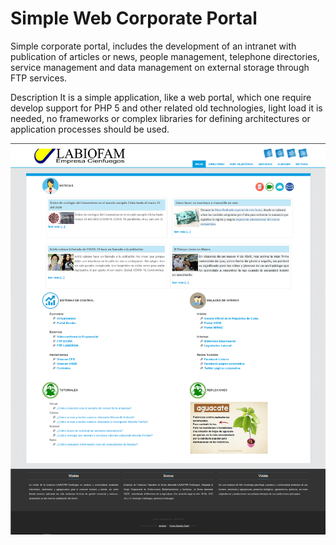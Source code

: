 # Simple Web Corporate Portal 
Simple corporate portal, includes the development of an intranet with publication of articles or news, people management, telephone directories, service management and data management on external storage through FTP services.

Description
It is a simple application, like a web portal, which one require develop support for PHP 5 and other related old technologies, light load it is needed, no frameworks or complex libraries for defining architectures or application processes should be used.

![Screenshot](README/portal.png)